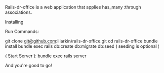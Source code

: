 Rails-dr-office is a web application that applies has_many :through associations.

Installing

Run Commands:

git clone git@github.com:lilarkin/rails-dr-office.git
cd rails-dr-office
bundle install
bundle exec rails db:create db:migrate db:seed
( seeding is optional )

( Start Server ):
bundle exec rails server

And you're good to go!
